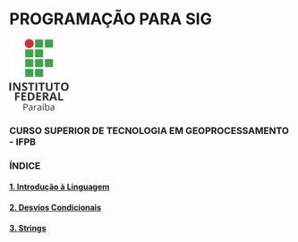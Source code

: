 # PROGRAMAÇÃO PARA SIG

![ifpb](.pastes/ifpb.png)

### CURSO SUPERIOR DE TECNOLOGIA EM GEOPROCESSAMENTO - IFPB

### ÍNDICE

#### [1. Introdução à Linguagem][1]

#### [2. Desvios Condicionais][2]

#### [3. Strings][3]


[1]:1-introducao.md
[2]:2-desvios-condicionais.md
[3]:3-strings.md
